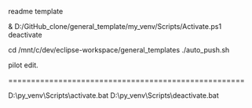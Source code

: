 readme template

& D:/GitHub_clone/general_template/my_venv/Scripts/Activate.ps1
deactivate


cd /mnt/c/dev/eclipse-workspace/general_templates
./auto_push.sh

pilot edit.

====================================================

D:\py_venv\Scripts\activate.bat
D:\py_venv\Scripts\deactivate.bat